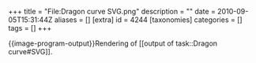 +++
title = "File:Dragon curve SVG.png"
description = ""
date = 2010-09-05T15:31:44Z
aliases = []
[extra]
id = 4244
[taxonomies]
categories = []
tags = []
+++

{{image-program-output}}Rendering of [[output of task::Dragon curve#SVG]].
